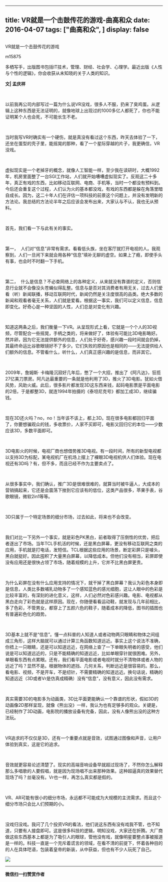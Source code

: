 
---
title:   VR就是一个击鼓传花的游戏-曲高和众
date: 2016-04-07
tags: ["曲高和众", ]
display: false
---


## 



VR就是一个击鼓传花的游戏




m15875




多栖写手，出版图书包括IT技术，管理、财经、社会学、心理学。最近出版《人性与个性的逻辑》，你会收获从未知晓的关于人类的知识。


**文| 孟庆祥**

&nbsp;

以前我再公司内部写过一篇为什么说VR没戏，很多人不服，扔来了臭鸡蛋。从逻辑上这种东西是无法证明的，就像地球上出现过的1000多亿人都死了，你也不能证明某个人也会死，不可能长生不老。

&nbsp;

当时我写VR时确实有一个硬伤，就是真没有看过这个东西，昨天去体验了一下，还坐在蛋型的壳子里，能摇晃的那种，看了一个星际穿越的片子，我更确信，VR没戏。

&nbsp;

虚拟现实是一个老掉牙的概念，就像人工智能一样，至少我在读研时，大概1992年，机房里面整了一台SGI工作站，人们就开始嘈嘈虚拟现实了。反观这二十多年，真正有戏的东西，比如移动互联网、电商、手机等，当时一个都没有预料到。今后还会重复这个过程，人们认为火的基本都没戏，有戏的东西都是躲在角落里暗自成长。因为，这二十年人们在评估一项科技的前景这个问题上，并没有发明新的方法论。我总结的方法论半年之后应该会发布出来，大家认与不认，我也无从预料。

&nbsp;

首先，我们看一下与此有关的事实。

&nbsp;

第一，&nbsp;&nbsp;人们对“信息”非常有需求。看看低头族，坐在客厅就打开电视的人。我观察到，人们一旦闲下来就会用各种“信息”填补无聊的虚空。如果上了瘾，即使手头有事，也会时不时翻一下手机。

&nbsp;

第二，&nbsp;&nbsp;什么是信息？不必查网络上的各种定义，从来就没有靠谱的定义，否则信息行业就不会像没头苍蝇似得乱整。信息与是否对其消费者有用无关，过去人们爱看（听）新闻联播，移动互联网时代，新闻仍然是关注度很高的品类。绝大多数的新闻和观看者毫无关系，人们就是爱看。根据这一事实，我们可以定义信息，信息即变化。好奇心是一种坚固的人性，人们总是对变化有兴趣。

&nbsp;

知道这两条之后，我们衡量一下VR。从呈现形式上看，它就是一个个人的3D视频，尽管配合一些摇晃，手柄之类的，将来做好了，体验有可能比3D电影略好。然并卵，因为它无法提供额外的信息，人们处于好奇，感兴趣一段时间就会扔掉，其最终命运比谷歌眼镜好不了多少。它们失败的原因也是相同的——无法提供给人们额外的信息。不管看什么，听什么，人们真正感兴趣的是信息，而非其它。

&nbsp;

2009年，詹姆斯· 卡梅隆沉寂好几年后，憋了一个大招，推出了《阿凡达》，狂揽27亿美刀票房。阿凡达最重要的一条就是他利用了3D，推火了3D电影。犹如火借风势，风助火威。此后，很多影片都发现3D这东西来钱，起码电影票是平面电影的2倍，于是都整3D，就连1994年拍摄的《泰坦尼克号》都加工成3D，继续骗钱。

&nbsp;

现在3D还火吗？no，no！当年该不该上，都上3D。现在很多电影都回归平面了，你要想骗观众的钱，多收票价，人家不买即可，电影又回归它的本位——少数应该3D，多数平面即可。

&nbsp;

3D电影火的时候，电视厂商也想借势推3D电视。有一段时间，所有的新型电视都以支持3D为标配，某电视机厂在机场上摆上了裸眼3D电视机供人们体验。现在电视还有3D吗？有，但不多，而且已经不作为主要卖点了。

&nbsp;

从很多事实中，我们确认，推广3D是很难很难的，就算当时被牛逼人，大成本的营销搞起来，它还是会震荡下挫到它应该有的低位，这类产品很多，苹果手表，谷歌眼镜，微软2in1等等。

&nbsp;

3D只属于一个特定场景的细分市场，过去如此，将来也不会改变。

&nbsp;

我们对比一下另外一个事实，就是彩色PK黑白，前者取得了压倒性的优势，把后者逐出了市场。当年TCL手机活的时候，还是黑白屏幕，更没有移动互联网之类的应用，手机就是打电话，发短信。TCL根据这些应用的场景，断定彩屏只是噱头，黑白就挺好。因此囤积了大量黑白屏幕，以降低成本。但他们没有相当，彩屏即使没有应用还是很快占领了市场，随着规模的上升，它并不比黑白屏更贵。

&nbsp;

为什么彩屏在没有什么应用支持的情况下，就干掉了黑白屏幕？我认为彩色本身即是信息，人类比多数哺乳动物多了一个感知蓝色的感光细胞，这让人眼中的色彩是比较丰富的，有深刻的进化意义，这样，人们必然对色彩感兴趣。电影、电视都从黑白走向了彩色就是这样原因。现在，你随便看看运动鞋，就发现与几年前相比，多了色彩，不管男女，都穿上了五颜六色的鞋子，随着成本的降低，图书的插图也有普遍彩色化的趋势。

&nbsp;

3D基本上就不是“信息”。懂一点科普的人知道人或者动物两只眼睛和物体之间组成三角形，这样大脑就可以通过计算三角函数知道远近。事实上这个说法不准确，你捂上一只眼睛，还是可以知道远近，在网络上查了一下单眼失明者的感受，他们说是可以知道远近的，只是不能精确的知道远近，比如单眼穿针就很困难。另外，单眼看东西有点累眼。还有，我们看平面电影或者电视时就分不清物体或者人物的远近了吗？显然不是。根据物体的遮挡、几何关系，判断远近是很容易的。那么，看电影、视频，不是开车，不是纫针，不需要精确的知道远近。换句话说，精确的知道远近（3D或者Vr是仿真成精确）没有“信息”，没有意义，因此没有需求。

&nbsp;

真实需要3D的电影多为动画类，3D比平面更能确认一个靠谱的形状，假如3D的动画像2D那样呈现，就像《熊出没》一样，我认为也有足够多的观众。关键是，已经制作了3D动画，电影院的播放设备有完备，因此，没有人像熊出没的这种方法玩。

&nbsp;

VR追求的不仅仅是3D，还有一个重要点就是音效，试图通过图像和声音，让用户体验到真实，这是它的追求。

&nbsp;

音效就更容易论述清楚了。现实的高端音响设备早就超过现场了，不然你怎么解释那么多唱歌的人要假唱，就是因为现场唱不出来那种效果。这种超逼真的效果替代现场了吗？丝毫没有。Vr也一样，再怎么真实都是假的。

&nbsp;

VR、AR可能有很小的细分市场，永远都不可能成为大规模的主流需求。而且这个细分市场只会比人们预期的小。

&nbsp;

没戏归没戏。我问了几个投资VR的看法，他们说这东西有没有戏我不管，也不知道，只要有人接盘即可。这是很多科技的逻辑，明知没戏，大家还在折腾。大厂商做这些东西基本上都是为了吸引人的眼球，管他没有戏，就像明星要整点事被报道是一样的。科技一直是一个充斥着谎言的领域，在看不清的前提下，怀着各种目的的人在具体呓语，包装着皇帝的新装，从中获益，但也有不少人玩死了自己。





**<img data-s="300,640" data-type="jpeg" src="http://mmbiz.qpic.cn/mmbiz/fxGMiaL5Zj1gAtMBdoRAfrkfBNF0WEAG9elY136EMERA8zleoqyibsc68mLpoiagDqkzcRhEo0psRuCqoQbcWg52w/0?wx_fmt=jpeg" data-ratio="1" data-w="430"/>**

****




**微信扫一扫赞赏作者**













